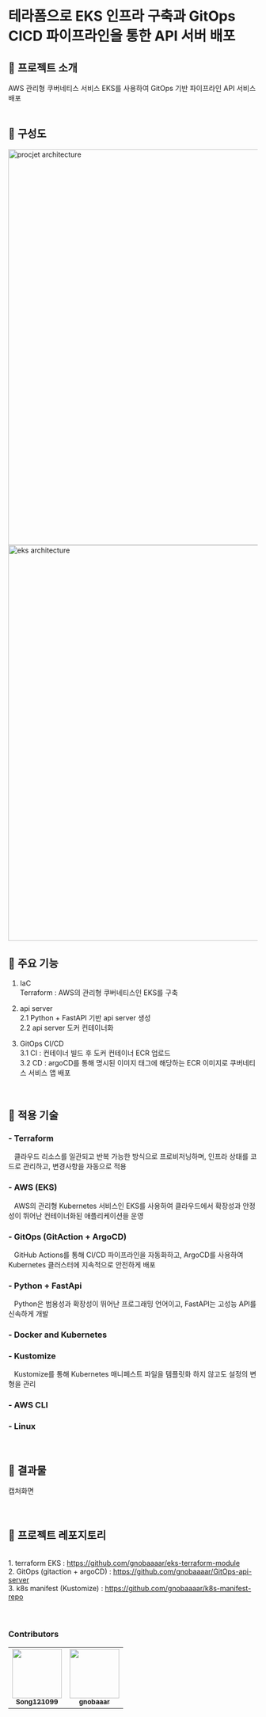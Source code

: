 # 테라폼으로 EKS 인프라 구축과 GitOps CICD 파이프라인을 통한 API 서버 배포
## :open_file_folder: 프로젝트 소개
AWS 관리형 쿠버네티스 서비스 EKS를 사용하여
GitOps 기반 파이프라인 API 서비스 배포
</br>
</br>

## :open_file_folder: 구성도
<img width="800" alt="procjet architecture" src="https://i.postimg.cc/hPwMWBwP/project-architect.png">
<img width="800" alt="eks architecture" src="https://i.postimg.cc/jdXwPQ6V/eks-architect.png">
</br>

## :open_file_folder: 주요 기능
1. IaC
</br>Terraform : AWS의 관리형 쿠버네티스인 EKS를 구축

2. api server
</br>2.1 Python + FastAPI 기반 api server 생성
</br>2.2 api server 도커 컨테이너화

3. GitOps CI/CD
</br>3.1 CI : 컨테이너 빌드 후 도커 컨테이너 ECR 업로드
</br>3.2 CD : argoCD를 통해 명시된 이미지 태그에 해당하는 ECR 이미지로 쿠버네티스 서비스 앱 배포
</br>

## :open_file_folder: 적용 기술
### - Terraform
&nbsp;&nbsp; 클라우드 리소스를 일관되고 반복 가능한 방식으로 프로비저닝하며, 인프라 상태를 코드로 관리하고, 변경사항을 자동으로 적용
### - AWS (EKS) &nbsp;
&nbsp;&nbsp; AWS의 관리형 Kubernetes 서비스인 EKS를 사용하여 클라우드에서 확장성과 안정성이 뛰어난 컨테이너화된 애플리케이션을 운영
### - GitOps (GitAction + ArgoCD) &nbsp;
&nbsp;&nbsp; GitHub Actions를 통해 CI/CD 파이프라인을 자동화하고, ArgoCD를 사용하여 Kubernetes 클러스터에 지속적으로 안전하게 배포
### - Python + FastApi &nbsp;
&nbsp;&nbsp; Python은 범용성과 확장성이 뛰어난 프로그래밍 언어이고, FastAPI는 고성능 API를 신속하게 개발
### - Docker and Kubernetes
### - Kustomize
&nbsp;&nbsp; Kustomize를 통해 Kubernetes 매니페스트 파일을 템플릿화 하지 않고도 설정의 변형을 관리
### - AWS CLI
### - Linux
</br>

## :open_file_folder: 결과물
캡처화면
</br>
</br>
</br>


## :open_file_folder: 프로젝트 레포지토리
</br>1. terraform EKS : https://github.com/gnobaaaar/eks-terraform-module
</br>2. GitOps (gitaction + argoCD) : https://github.com/gnobaaaar/GitOps-api-server
</br>3. k8s manifest (Kustomize) : https://github.com/gnobaaaar/k8s-manifest-repo
</br>
</br>
</br>

### Contributors
<table>
  <tr>
    <td align="center"><a href="https://github.com/Song121099"><img src="https://avatars.githubusercontent.com/u/70850937?v=4" width="100px;" alt=""/><br /><sub><b>Song121099</b></sub></a><br/></td>
    <td align="center"><a href="https://github.com/gnobaaaar"><img src="https://avatars.githubusercontent.com/u/65750746?v=4" width="100px;" alt=""/><br /><sub><b>gnobaaar</b></sub></a><br/></td>
  </tr>
  </table>
